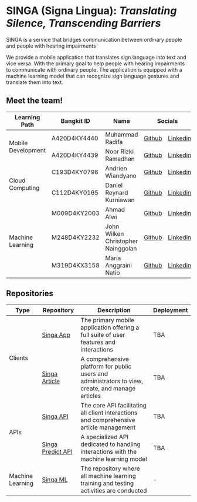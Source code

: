 # SINGA (Signa Lingua): _Translating Silence, Transcending Barriers_

SINGA is a service that bridges communication between ordinary people and people with hearing impairments

We provide a mobile application that translates sign language into text and vice versa. With the primary goal to help people with hearing impairments to communicate with ordinary people. The application is equipped with a machine learning model that can recognize sign language gestures and translate them into text.

## Meet the team!

<table>
   <thead>
      <tr>
         <th>Learning Path</th>
         <th>Bangkit ID</th>
         <th>Name</th>
         <th colspan="2">Socials</th>
      </tr>
   </thead>
   <tbody>
      <tr>
         <td rowspan="2">Mobile Development</td>
         <td>A420D4KY4440</td>
         <td>Muhammad Radifa</td>
         <td>
            <a href="https://github.com/MuhammadRadifa">Github</a>
         </td>
         <td>
            <a href="https://www.linkedin.com/in/radifa/">Linkedin</a>
         </td>
      </tr>
      <tr>
         <td>A420D4KY4439</td>
         <td>Noor Rizki Ramadhan</td>
         <td>
            <a href="https://github.com/rizrmdhn">Github</a>
         </td>
         <td>
            <a href="https://www.linkedin.com/in/noor-rizki-ramadhan-036aaa24b/">Linkedin</a>
         </td>
      </tr>
      <tr>
         <td rowspan="2">Cloud Computing</td>
         <td>C193D4KY0796</td>
         <td>Andrien Wiandyano</td>
         <td>
            <a href="https://github.com/ArnNied">Github</a>
         </td>
         <td>
            <a href="https://www.linkedin.com/in/andrien-wiandyano/">Linkedin</a>
         </td>
      </tr>
      <tr>
         <td>C112D4KY0165</td>
         <td>Daniel Reynard Kurniawan</td>
         <td>
            <a href="https://github.com/danrynr">Github</a>
         </td>
         <td>
            <a href="https://www.linkedin.com/in/danielreynard/">Linkedin</a>
         </td>
      </tr>
      <tr>
         <td rowspan="3">Machine Learning</td>
         <td>M009D4KY2003</td>
         <td>Ahmad Alwi</td>
         <td>
            <a href="https://github.com/jirenmaa">Github</a>
         </td>
         <td>
            <a href="https://www.linkedin.com/in/ahmadalwi/">Linkedin</a>
         </td>
      </tr>
      <tr>
         <td>M248D4KY2232</td>
         <td>John Wilken Christopher Nainggolan</td>
         <td>
            <a href="https://github.com/jhnwlkn">Github</a>
         </td>
         <td>
            <a href="https://www.linkedin.com/in/johnwilkenchris/">Linkedin</a>
         </td>
      </tr>
      <tr>
         <td>M319D4KX3158</td>
         <td>Maria Anggraini Natio</td>
         <td>
            <a href="https://github.com/Marianatio">Github</a>
         </td>
         <td>
            <a href="https://www.linkedin.com/in/maria-anggraini-natio-a47bb6217/">Linkedin</a>
         </td>
      </tr>
   </tbody>
</table>

## Repositories

<table>
   <thead>
      <tr>
         <th>Type</th>
         <th>Repository</th>
         <th>Description</th>
         <th>Deployment</th>
      </tr>
   </thead>
   <tbody>
      <tr>
         <td rowspan="2">Clients</td>
         <td>
            <a href="https://github.com/Signa-Lingua/singa-app">Singa App</a>
         </td>
         <td>The primary mobile application offering a full suite of user features and interactions</td>
         <td>
            TBA
         </td>
      </tr>
      <tr>
         <td>
            <a href="https://github.com/Signa-Lingua/singa-article">Singa Article</a>
         </td>
         <td>A comprehensive platform for public users and administrators to view, create, and manage articles</td>
         <td>
            TBA
         </td>
      </tr>
      <tr>
         <td rowspan="2">APIs</td>
         <td>
            <a href="https://github.com/Signa-Lingua/singa-api">Singa API</a>
         </td>
         <td>The core API facilitating all client interactions and comprehensive article management</td>
         <td>
            TBA
         </td>
      </tr>
      <tr>
         <td>
            <a href="https://github.com/Signa-Lingua/singa-predict-api">Singa Predict API</a>
         </td>
         <td>
            A specialized API dedicated to handling interactions with the machine learning model
         </td>
         <td>
            TBA
         </td>
      </tr>
      <tr>
         <td>Machine Learning</td>
         <td>
            <a href="https://github.com/Signa-Lingua/singa-ml">Singa ML</a>
         </td>
         <td> The repository where all machine learning training and testing activities are conducted</td>
         <td>
            -
         </td>
      </tr>
   </tbody>
</table>
